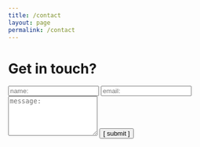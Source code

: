 ```yaml
---
title: /contact
layout: page
permalink: /contact
---
```


<!-- # Get in touch?
email: kbsoo0620@icloud.com

<form>
  <input type="text" id="name" name="name" placeholder="name:" autocomplete="off">
  <input type="text" id="email" name="email" placeholder="email:" autocomplete="off">
  <textarea rows="5" id="message" name="message" placeholder="message:" autocomplete="off"></textarea>
  <input type="submit" value="[ submit ]">
</form>

<br /><br />(it doesn't work now) -->

# Get in touch?

<form
  action="https://formspree.io/f/xldrkebl"
  method="POST"
>
  <label>
    <input type="text" id="name" name="name" placeholder="name:" autocomplete="off">
  </label>
  <label>
    <input type="text" id="email" name="email" placeholder="email:" autocomplete="off">
  </label>
  <label>
    <textarea rows="5" id="message" name="message" placeholder="message:" autocomplete="off"></textarea>
  </label>
  <!-- <button type="submit">[ submit ]</button> -->
  <input type="submit" value="[ submit ]">